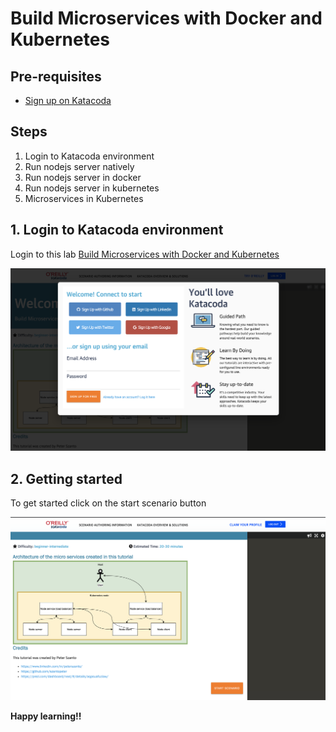 # Build Microservices with Docker and Kubernetes

## Pre-requisites

* [Sign up on Katacoda](https://www.katacoda.com/szantopeter/scenarios/kubernetes-basic)

## Steps

1. Login to Katacoda environment
2. Run nodejs server natively
3. Run nodejs server in docker
4. Run nodejs server in kubernetes
5. Microservices in Kubernetes

## 1. Login to Katacoda environment

Login to this lab [Build Microservices with Docker and Kubernetes](https://www.katacoda.com/szantopeter/scenarios/kubernetes-basic)

![Katacoda signup](images/Signup.png)

## 2. Getting started

To get started click on the start scenario button

![OCP login page](images/Start.png)

**Happy learning!!**

